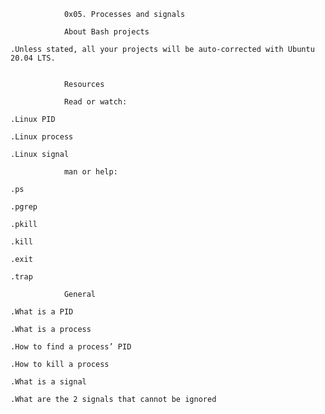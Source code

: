 				0x05. Processes and signals

				About Bash projects

	.Unless stated, all your projects will be auto-corrected with Ubuntu 20.04 LTS.


				Resources

				Read or watch:

	.Linux PID

	.Linux process

	.Linux signal

				man or help:

	.ps

	.pgrep

	.pkill

	.kill

	.exit

	.trap

				General

	.What is a PID

	.What is a process

	.How to find a process’ PID

	.How to kill a process

	.What is a signal

	.What are the 2 signals that cannot be ignored

